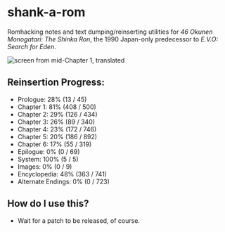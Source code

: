 # shank-a-rom
Romhacking notes and text dumping/reinserting utilities for *46 Okunen Monogatari: The Shinka Ron*, the 1990 Japan-only predecessor to *E.V.O: Search for Eden*. 

![screen from mid-Chapter 1, translated](https://raw.githubusercontent.com/hollowaytape/shank-a-rom/master/img/evidence_02.png)

## Reinsertion Progress:
* Prologue: 28% (13 / 45)
* Chapter 1: 81% (408 / 500)
* Chapter 2: 29% (126 / 434)
* Chapter 3: 26% (89 / 340)
* Chapter 4: 23% (172 / 746)
* Chapter 5: 20% (186 / 892)
* Chapter 6: 17% (55 / 319)
* Epilogue: 0% (0 / 69)
* System: 100% (5 / 5)
* Images: 0% (0 / 9)
* Encyclopedia: 48% (363 / 741)
* Alternate Endings: 0% (0 / 723)

## How do I use this?
* Wait for a patch to be released, of course.